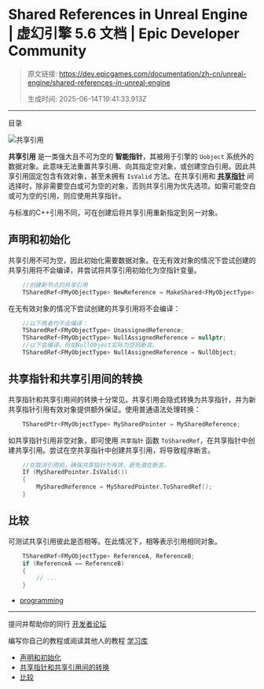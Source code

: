 # Shared References in Unreal Engine | 虚幻引擎 5.6 文档 | Epic Developer Community

> 原文链接: https://dev.epicgames.com/documentation/zh-cn/unreal-engine/shared-references-in-unreal-engine
> 
> 生成时间: 2025-06-14T19:41:33.913Z

---

目录

![共享引用](https://dev.epicgames.com/community/api/documentation/image/0419f09f-2d40-49aa-9165-a299ea98ebf7?resizing_type=fill&width=1920&height=335)

**共享引用** 是一类强大且不可为空的 **智能指针**，其被用于引擎的 `Uobject` 系统外的数据对象。此意味无法重置共享引用、向其指定空对象，或创建空白引用。因此共享引用固定包含有效对象，甚至未拥有 `IsValid` 方法。在共享引用和 **[共享指针](/documentation/zh-cn/unreal-engine/shared-pointers-in-unreal-engine)** 间选择时，除非需要空白或可为空的对象，否则共享引用为优先选项。如需可能空白或可为空的引用，则应使用共享指针。

与标准的C++引用不同，可在创建后将共享引用重新指定到另一对象。

## 声明和初始化

共享引用不可为空，因此初始化需要数据对象。在无有效对象的情况下尝试创建的共享引用将不会编译，并尝试将共享引用初始化为空指针变量。

```cpp
	//创建新节点的共享引用
	TSharedRef<FMyObjectType> NewReference = MakeShared<FMyObjectType>();

```

在无有效对象的情况下尝试创建的共享引用将不会编译：

```cpp
	//以下两者均不会编译：
	TSharedRef<FMyObjectType> UnassignedReference;
	TSharedRef<FMyObjectType> NullAssignedReference = nullptr;
	//以下会编译，但如NullObject实际为空则断言。
	TSharedRef<FMyObjectType> NullAssignedReference = NullObject;

```

## 共享指针和共享引用间的转换

共享指针和共享引用间的转换十分常见。共享引用会隐式转换为共享指针，并为新共享指针引用有效对象提供额外保证。使用普通语法处理转换：

```cpp
	TSharedPtr<FMyObjectType> MySharedPointer = MySharedReference;

```

如共享指针引用非空对象，即可使用 `共享指针` 函数 `ToSharedRef`，在共享指针中创建共享引用。尝试在空共享指针中创建共享引用，将导致程序断言。

```cpp
	//在取消引用前，确保共享指针为有效，避免潜在断言。
	If (MySharedPointer.IsValid())
	{
		MySharedReference = MySharedPointer.ToSharedRef();
	}

```

## 比较

可测试共享引用彼此是否相等。在此情况下，相等表示引用相同对象。

```cpp
	TSharedRef<FMyObjectType> ReferenceA, ReferenceB;
	if (ReferenceA == ReferenceB)
	{
		// ...
	}
```

-   [programming](https://dev.epicgames.com/community/search?query=programming)

* * *

提问并帮助你的同行 [开发者论坛](https://forums.unrealengine.com/categories?tag=unreal-engine)

编写你自己的教程或阅读其他人的教程 [学习库](https://dev.epicgames.com/community/unreal-engine/learning)

-   [声明和初始化](/documentation/zh-cn/unreal-engine/shared-references-in-unreal-engine#%E5%A3%B0%E6%98%8E%E5%92%8C%E5%88%9D%E5%A7%8B%E5%8C%96)
-   [共享指针和共享引用间的转换](/documentation/zh-cn/unreal-engine/shared-references-in-unreal-engine#%E5%85%B1%E4%BA%AB%E6%8C%87%E9%92%88%E5%92%8C%E5%85%B1%E4%BA%AB%E5%BC%95%E7%94%A8%E9%97%B4%E7%9A%84%E8%BD%AC%E6%8D%A2)
-   [比较](/documentation/zh-cn/unreal-engine/shared-references-in-unreal-engine#%E6%AF%94%E8%BE%83)